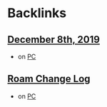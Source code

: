 
# Backlinks
## [December 8th, 2019](<December 8th, 2019.md>)
- on [PC](<PC.md>)

## [Roam Change Log](<Roam Change Log.md>)
- on [PC](<PC.md>)

